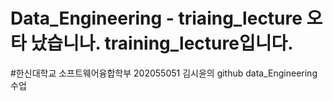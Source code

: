 # Data_Engineering - triaing_lecture 오타 났습니나. training_lecture입니다.
#한신대학교 소프트웨어융합학부 202055051 김시윤의 github data_Engineering 수업
